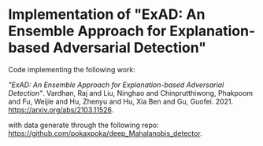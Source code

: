 # Implementation of "ExAD: An Ensemble Approach for Explanation-based Adversarial Detection"

Code implementing the following work:

*"ExAD: An Ensemble Approach for Explanation-based Adversarial Detection"*.
Vardhan, Raj and Liu, Ninghao and Chinprutthiwong, Phakpoom and Fu, Weijie and Hu, Zhenyu and Hu, Xia Ben and Gu, Guofei. 2021. https://arxiv.org/abs/2103.11526.

with data generate through the following repo: https://github.com/pokaxpoka/deep_Mahalanobis_detector.

